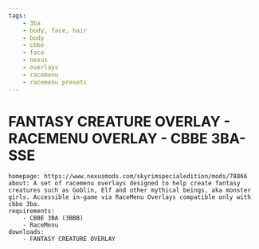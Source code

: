 ```yaml
---
tags:
    - 3ba
    - body, face, hair
    - body
    - cbbe
    - face
    - nexus
    - overlays
    - racemenu
    - racemenu presets
---
```


# FANTASY CREATURE OVERLAY - RACEMENU OVERLAY - CBBE 3BA- SSE

```project_info
homepage: https://www.nexusmods.com/skyrimspecialedition/mods/78866
about: A set of racemenu overlays designed to help create fantasy creatures such as Goblin, Elf and other mythical beings, aka monster girls. Accessible in-game via RaceMenu Overlays compatible only with cbbe 3ba.
requirements:
    - CBBE 3BA (3BBB)
    - RaceMenu
downloads:
    - FANTASY CREATURE OVERLAY
```
